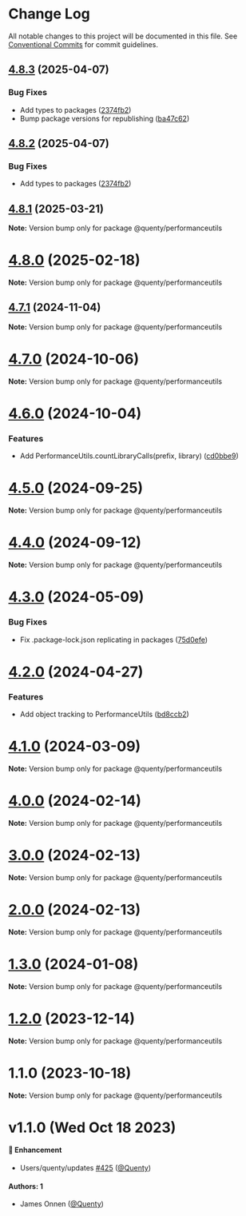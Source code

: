 # Change Log

All notable changes to this project will be documented in this file.
See [Conventional Commits](https://conventionalcommits.org) for commit guidelines.

## [4.8.3](https://github.com/Quenty/NevermoreEngine/compare/@quenty/performanceutils@4.8.1...@quenty/performanceutils@4.8.3) (2025-04-07)


### Bug Fixes

* Add types to packages ([2374fb2](https://github.com/Quenty/NevermoreEngine/commit/2374fb2b043cfbe0e9b507b3316eec46a4e353a0))
* Bump package versions for republishing ([ba47c62](https://github.com/Quenty/NevermoreEngine/commit/ba47c62e32170bf74377b0c658c60b84306dc294))





## [4.8.2](https://github.com/Quenty/NevermoreEngine/compare/@quenty/performanceutils@4.8.1...@quenty/performanceutils@4.8.2) (2025-04-07)


### Bug Fixes

* Add types to packages ([2374fb2](https://github.com/Quenty/NevermoreEngine/commit/2374fb2b043cfbe0e9b507b3316eec46a4e353a0))





## [4.8.1](https://github.com/Quenty/NevermoreEngine/compare/@quenty/performanceutils@4.8.0...@quenty/performanceutils@4.8.1) (2025-03-21)

**Note:** Version bump only for package @quenty/performanceutils





# [4.8.0](https://github.com/Quenty/NevermoreEngine/compare/@quenty/performanceutils@4.7.1...@quenty/performanceutils@4.8.0) (2025-02-18)

**Note:** Version bump only for package @quenty/performanceutils





## [4.7.1](https://github.com/Quenty/NevermoreEngine/compare/@quenty/performanceutils@4.7.0...@quenty/performanceutils@4.7.1) (2024-11-04)

**Note:** Version bump only for package @quenty/performanceutils





# [4.7.0](https://github.com/Quenty/NevermoreEngine/compare/@quenty/performanceutils@4.6.0...@quenty/performanceutils@4.7.0) (2024-10-06)

**Note:** Version bump only for package @quenty/performanceutils





# [4.6.0](https://github.com/Quenty/NevermoreEngine/compare/@quenty/performanceutils@4.5.0...@quenty/performanceutils@4.6.0) (2024-10-04)


### Features

* Add PerformanceUtils.countLibraryCalls(prefix, library) ([cd0bbe9](https://github.com/Quenty/NevermoreEngine/commit/cd0bbe9622f3e0a932db62d7d1edd9a57b6e7486))





# [4.5.0](https://github.com/Quenty/NevermoreEngine/compare/@quenty/performanceutils@4.4.0...@quenty/performanceutils@4.5.0) (2024-09-25)

**Note:** Version bump only for package @quenty/performanceutils





# [4.4.0](https://github.com/Quenty/NevermoreEngine/compare/@quenty/performanceutils@4.3.0...@quenty/performanceutils@4.4.0) (2024-09-12)

**Note:** Version bump only for package @quenty/performanceutils





# [4.3.0](https://github.com/Quenty/NevermoreEngine/compare/@quenty/performanceutils@4.2.0...@quenty/performanceutils@4.3.0) (2024-05-09)


### Bug Fixes

* Fix .package-lock.json replicating in packages ([75d0efe](https://github.com/Quenty/NevermoreEngine/commit/75d0efeef239f221d93352af71a5b3e930ec23c5))





# [4.2.0](https://github.com/Quenty/NevermoreEngine/compare/@quenty/performanceutils@4.1.0...@quenty/performanceutils@4.2.0) (2024-04-27)


### Features

* Add object tracking to PerformanceUtils ([bd8ccb2](https://github.com/Quenty/NevermoreEngine/commit/bd8ccb21142b79d39e8abd8ae27e73a8596de912))





# [4.1.0](https://github.com/Quenty/NevermoreEngine/compare/@quenty/performanceutils@4.0.0...@quenty/performanceutils@4.1.0) (2024-03-09)

**Note:** Version bump only for package @quenty/performanceutils





# [4.0.0](https://github.com/Quenty/NevermoreEngine/compare/@quenty/performanceutils@3.0.0...@quenty/performanceutils@4.0.0) (2024-02-14)

**Note:** Version bump only for package @quenty/performanceutils





# [3.0.0](https://github.com/Quenty/NevermoreEngine/compare/@quenty/performanceutils@2.0.0...@quenty/performanceutils@3.0.0) (2024-02-13)

**Note:** Version bump only for package @quenty/performanceutils





# [2.0.0](https://github.com/Quenty/NevermoreEngine/compare/@quenty/performanceutils@1.3.0...@quenty/performanceutils@2.0.0) (2024-02-13)

**Note:** Version bump only for package @quenty/performanceutils





# [1.3.0](https://github.com/Quenty/NevermoreEngine/compare/@quenty/performanceutils@1.2.0...@quenty/performanceutils@1.3.0) (2024-01-08)

**Note:** Version bump only for package @quenty/performanceutils





# [1.2.0](https://github.com/Quenty/NevermoreEngine/compare/@quenty/performanceutils@1.1.0...@quenty/performanceutils@1.2.0) (2023-12-14)

**Note:** Version bump only for package @quenty/performanceutils





# 1.1.0 (2023-10-18)

**Note:** Version bump only for package @quenty/performanceutils





# v1.1.0 (Wed Oct 18 2023)

#### 🚀 Enhancement

- Users/quenty/updates [#425](https://github.com/Quenty/NevermoreEngine/pull/425) ([@Quenty](https://github.com/Quenty))

#### Authors: 1

- James Onnen ([@Quenty](https://github.com/Quenty))
